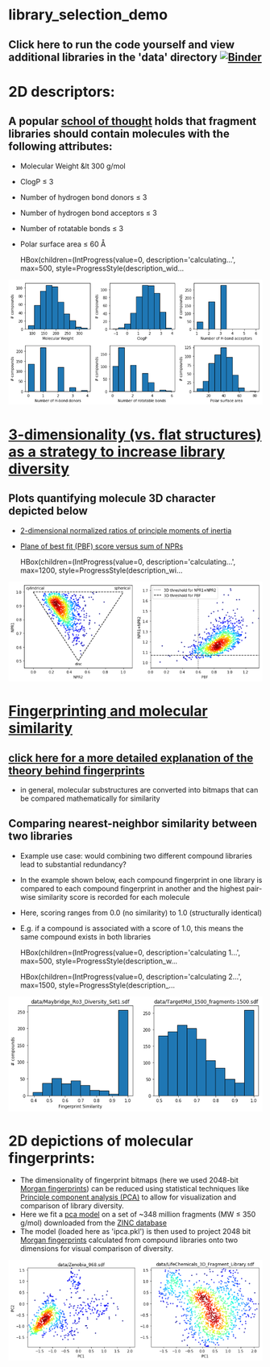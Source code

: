 # library_selection_demo

## Click here to run the code yourself and view additional libraries in the 'data' directory [![Binder](https://mybinder.org/badge_logo.svg)](https://mybinder.org/v2/gh/molp11/library_selection_demo/master?filepath=main.ipynb)

# 2D descriptors:
## A popular [school of thought](http://practicalfragments.blogspot.com/2011/11/pushing-rule-of-3.html) holds that fragment libraries should contain molecules with the following attributes:
- Molecular Weight &lt 300 g/mol
- ClogP $\le$ 3
- Number of hydrogen bond donors $\le$ 3
- Number of hydrogen bond acceptors $\le$ 3
- Number of rotatable bonds $\le$ 3
- Polar surface area $\le$ 60 Å


    HBox(children=(IntProgress(value=0, description='calculating...', max=500, style=ProgressStyle(description_wid…


    
    


![png](page_files/page_4_2.png)


# [3-dimensionality (vs. flat structures) as a strategy to increase library diversity](https://blogs.sciencemag.org/pipeline/archives/2013/08/08/the_3d_fragment_consortium)
## Plots quantifying molecule 3D character depicted below
- [2-dimensional normalized ratios of principle moments of inertia](https://pubs.acs.org/doi/full/10.1021/ci025599w)
- [Plane of best fit (PBF) score versus sum of NPRs](https://pubs.acs.org/doi/pdfplus/10.1021/ci300293f)


    HBox(children=(IntProgress(value=0, description='calculating...', max=1200, style=ProgressStyle(description_wi…



![png](page_files/page_7_1.png)


# [Fingerprinting and molecular similarity](https://www.rdkit.org/docs/GettingStartedInPython.html#fingerprinting-and-molecular-similarity)
## [click here for a more detailed explanation of the theory behind fingerprints](https://www.daylight.com/dayhtml/doc/theory/theory.finger.html)
- in general, molecular substructures are converted into bitmaps that can be compared mathematically for similarity

## Comparing nearest-neighbor similarity between two libraries
- Example use case: would combining two different compound libraries lead to substantial redundancy? 
- In the example shown below, each compound fingerprint in one library is compared to each compound fingerprint in another and the highest pair-wise similarity score is recorded for each molecule
- Here, scoring ranges from 0.0 (no similarity) to 1.0 (structurally identical)
- E.g. if a compound is associated with a score of 1.0, this means the same compound exists in both libraries


    HBox(children=(IntProgress(value=0, description='calculating 1...', max=500, style=ProgressStyle(description_w…



    HBox(children=(IntProgress(value=0, description='calculating 2...', max=1500, style=ProgressStyle(description_…



![png](page_files/page_10_2.png)


# 2D depictions of molecular fingerprints:
- The dimensionality of fingerprint bitmaps (here we used 2048-bit [Morgan fingerprints](https://www.rdkit.org/docs/GettingStartedInPython.html#morgan-fingerprints-circular-fingerprints)) can be reduced using statistical techniques like [Principle component analysis (PCA)](https://en.wikipedia.org/wiki/Principal_component_analysis) to allow for visualization and comparison of library diversity.
- Here we fit a [pca model](https://scikit-learn.org/stable/modules/generated/sklearn.decomposition.IncrementalPCA.html) on a set of \~348 million fragments (MW $\le$ 350 g/mol) downloaded from the [ZINC database](http://zinc15.docking.org/tranches/home/#)
- The model (loaded here as 'ipca.pkl') is then used to project 2048 bit [Morgan fingerprints](https://www.rdkit.org/docs/GettingStartedInPython.html#morgan-fingerprints-circular-fingerprints) calculated from compound libraries onto two dimensions for visual comparison of diversity.


![png](page_files/page_13_0.png)

